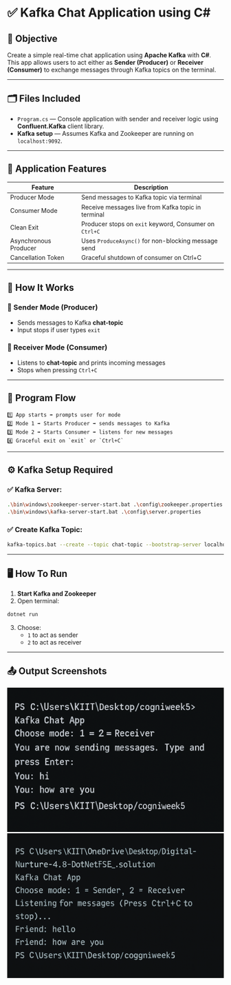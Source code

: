 # ✅ Kafka Chat Application using C#

## 📘 Objective  
Create a simple real-time chat application using **Apache Kafka** with **C#**. This app allows users to act either as **Sender (Producer)** or **Receiver (Consumer)** to exchange messages through Kafka topics on the terminal.

---

## 🗂️ Files Included

- `Program.cs` — Console application with sender and receiver logic using **Confluent.Kafka** client library.
- **Kafka setup** — Assumes Kafka and Zookeeper are running on `localhost:9092`.

---

## 🧱 Application Features

| Feature               | Description                                           |
|------------------------|-------------------------------------------------------|
| Producer Mode          | Send messages to Kafka topic via terminal             |
| Consumer Mode          | Receive messages live from Kafka topic in terminal    |
| Clean Exit             | Producer stops on `exit` keyword, Consumer on `Ctrl+C`|
| Asynchronous Producer  | Uses `ProduceAsync()` for non-blocking message send   |
| Cancellation Token     | Graceful shutdown of consumer on Ctrl+C               |

---

## 🚀 How It Works

### 🔹 Sender Mode (Producer)
- Sends messages to Kafka **chat-topic**
- Input stops if user types `exit`

### 🔹 Receiver Mode (Consumer)
- Listens to **chat-topic** and prints incoming messages
- Stops when pressing `Ctrl+C`

---

## 📝 Program Flow

```
1️⃣ App starts ➡️ prompts user for mode
2️⃣ Mode 1 ➡️ Starts Producer ➡️ sends messages to Kafka
3️⃣ Mode 2 ➡️ Starts Consumer ➡️ listens for new messages
4️⃣ Graceful exit on `exit` or `Ctrl+C`
```

---

## ⚙️ Kafka Setup Required

### ✅ Kafka Server:
```bash
.\bin\windows\zookeeper-server-start.bat .\config\zookeeper.properties
.\bin\windows\kafka-server-start.bat .\config\server.properties
```

### ✅ Create Kafka Topic:
```bash
kafka-topics.bat --create --topic chat-topic --bootstrap-server localhost:9092 --partitions 1 --replication-factor 1
```

---

## 🖥️ How To Run

1. **Start Kafka and Zookeeper**
2. Open terminal:
```bash
dotnet run
```
3. Choose:
   - `1` to act as sender
   - `2` to act as receiver

---

## 📤 Output Screenshots
![alt text](image.png)
![alt text](image-1.png)